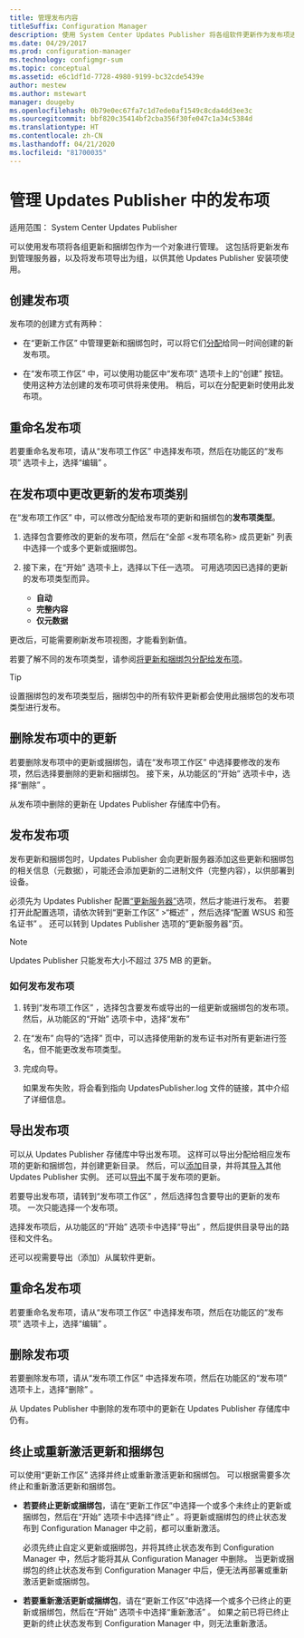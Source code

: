 ```yaml
---
title: 管理发布内容
titleSuffix: Configuration Manager
description: 使用 System Center Updates Publisher 将各组软件更新作为发布项进行管理
ms.date: 04/29/2017
ms.prod: configuration-manager
ms.technology: configmgr-sum
ms.topic: conceptual
ms.assetid: e6c1df1d-7728-4980-9199-bc32cde5439e
author: mestew
ms.author: mstewart
manager: dougeby
ms.openlocfilehash: 0b79e0ec67fa7c1d7ede0af1549c8cda4dd3ee3c
ms.sourcegitcommit: bbf820c35414bf2cba356f30fe047c1a34c5384d
ms.translationtype: HT
ms.contentlocale: zh-CN
ms.lasthandoff: 04/21/2020
ms.locfileid: "81700035"
---
```

# <a name="manage-publications-in-updates-publisher"></a>管理 Updates Publisher 中的发布项

适用范围：  System Center Updates Publisher

可以使用发布项将各组更新和捆绑包作为一个对象进行管理。 这包括将更新发布到管理服务器，以及将发布项导出为组，以供其他 Updates Publisher 安装项使用。

## <a name="create-publications"></a>创建发布项
发布项的创建方式有两种：

-   在“更新工作区”  中管理更新和捆绑包时，可以将它们[分配](manage-updates-with-updates-publisher.md#assign-updates-and-bundles-to-a-publication)给同一时间创建的新发布项。

-   在“发布项工作区”  中，可以使用功能区中“发布项”  选项卡上的“创建”  按钮。 使用这种方法创建的发布项可供将来使用。 稍后，可以在分配更新时使用此发布项。

## <a name="rename-a-publication"></a>重命名发布项
若要重命名发布项，请从“发布项工作区”  中选择发布项，然后在功能区的“发布项”  选项卡上，选择“编辑”  。

## <a name="change-the-publication-type-of-updates-in-a-publication"></a>在发布项中更改更新的发布项类别
在“发布项工作区”  中，可以修改分配给发布项的更新和捆绑包的**发布项类型**。

1. 选择包含要修改的更新的发布项，然后在“全部 &lt;发布项名称> 成员更新”  列表中选择一个或多个更新或捆绑包。

2. 接下来，在“开始”  选项卡上，选择以下任一选项。 可用选项因已选择的更新的发布项类型而异。

   -   **自动**
   -   **完整内容**
   -   **仅元数据**

更改后，可能需要刷新发布项视图，才能看到新值。

若要了解不同的发布项类型，请参阅[将更新和捆绑包分配给发布项](manage-updates-with-updates-publisher.md#assign-updates-and-bundles-to-a-publication)。

> [!TIP]    
> 设置捆绑包的发布项类型后，捆绑包中的所有软件更新都会使用此捆绑包的发布项类型进行发布。

## <a name="remove-updates-from-a-publication"></a>删除发布项中的更新
若要删除发布项中的更新或捆绑包，请在“发布项工作区”  中选择要修改的发布项，然后选择要删除的更新和捆绑包。 接下来，从功能区的“开始”  选项卡中，选择“删除”  。

从发布项中删除的更新在 Updates Publisher 存储库中仍有。

## <a name="publish-publications"></a>发布发布项
发布更新和捆绑包时，Updates Publisher 会向更新服务器添加这些更新和捆绑包的相关信息（元数据），可能还会添加更新的二进制文件（完整内容），以供部署到设备。

必须先为 Updates Publisher 配置[“更新服务器”](updates-publisher-options.md#update-server)选项，然后才能进行发布。 若要打开此配置选项，请依次转到“更新工作区”  &gt;“概述”  ，然后选择“配置 WSUS 和签名证书”  。 还可以转到 Updates Publisher 选项的“更新服务器”页。

> [!NOTE]   
> Updates Publisher 只能发布大小不超过 375 MB 的更新。

### <a name="to-publish-a-publication"></a>如何发布发布项

1. 转到“发布项工作区”  ，选择包含要发布或导出的一组更新或捆绑包的发布项。 然后，从功能区的“开始”  选项卡中，选择“发布” 

2. 在“发布”  向导的“选择”  页中，可以选择使用新的发布证书对所有更新进行签名，但不能更改发布项类型。

3. 完成向导。

   如果发布失败，将会看到指向 UpdatesPublisher.log 文件的链接，其中介绍了详细信息。

## <a name="export-a-publication"></a>导出发布项
可以从 Updates Publisher 存储库中导出发布项。 这样可以导出分配给相应发布项的更新和捆绑包，并创建更新目录。 然后，可以[添加](updates-publisher-catalogs.md#add-software-update-catalogs)目录，并将其[导入](updates-publisher-catalogs.md#import-updates)其他 Updates Publisher 实例。 还可以[导出](manage-updates-with-updates-publisher.md#export-updates)不属于发布项的更新。

若要导出发布项，请转到“发布项工作区”  ，然后选择包含要导出的更新的发布项。 一次只能选择一个发布项。

选择发布项后，从功能区的“开始”  选项卡中选择“导出”  ，然后提供目录导出的路径和文件名。

还可以视需要导出（添加）从属软件更新。

## <a name="rename-a-publication"></a>重命名发布项
若要重命名发布项，请从“发布项工作区”  中选择发布项，然后在功能区的“发布项”  选项卡上，选择“编辑”  。

## <a name="delete-a-publication"></a>删除发布项
若要删除发布项，请从“发布项工作区”  中选择发布项，然后在功能区的“发布项”  选项卡上，选择“删除”  。

从 Updates Publisher 中删除的发布项中的更新在 Updates Publisher 存储库中仍有。

## <a name="expire-or-reactivate-updates-and-bundles"></a>终止或重新激活更新和捆绑包
可以使用“更新工作区”  选择并终止或重新激活更新和捆绑包。 可以根据需要多次终止和重新激活更新和捆绑包。

-   **若要终止更新或捆绑包**，请在“更新工作区”中选择一个或多个未终止的更新或捆绑包，然后在“开始”  选项卡中选择“终止”  。将更新或捆绑包的终止状态发布到 Configuration Manager 中之前，都可以重新激活。

    必须先终止自定义更新或捆绑包，并将其终止状态发布到 Configuration Manager 中，然后才能将其从 Configuration Manager 中删除。 当更新或捆绑包的终止状态发布到 Configuration Manager 中后，便无法再部署或重新激活更新或捆绑包。

-   **若要重新激活更新或捆绑包**，请在“更新工作区”中选择一个或多个已终止的更新或捆绑包，然后在“开始”  选项卡中选择“重新激活”  。 如果之前已将已终止更新的终止状态发布到 Configuration Manager 中，则无法重新激活。
